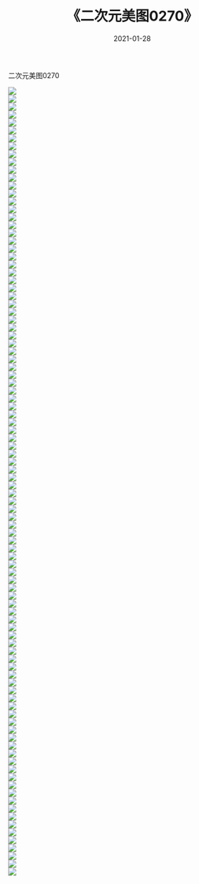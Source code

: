 ﻿---
layout: post
title:  《二次元美图0270》
date:   2021-01-28
img: http://imgx.orgx.ga/二次元/2021/二次元美图0270/000.jpg
categories: [美女, 清纯, 唯美]
---

二次元美图0270

 ![](http://imgx.orgx.ga/二次元/2021/二次元美图0270/001.jpg) <br>![](http://imgx.orgx.ga/二次元/2021/二次元美图0270/002.jpg) <br>![](http://imgx.orgx.ga/二次元/2021/二次元美图0270/003.jpg) <br>![](http://imgx.orgx.ga/二次元/2021/二次元美图0270/004.jpg) <br>![](http://imgx.orgx.ga/二次元/2021/二次元美图0270/005.jpg) <br>![](http://imgx.orgx.ga/二次元/2021/二次元美图0270/006.jpg) <br>![](http://imgx.orgx.ga/二次元/2021/二次元美图0270/007.jpg) <br>![](http://imgx.orgx.ga/二次元/2021/二次元美图0270/008.jpg) <br>![](http://imgx.orgx.ga/二次元/2021/二次元美图0270/009.jpg) <br>![](http://imgx.orgx.ga/二次元/2021/二次元美图0270/010.jpg) <br>![](http://imgx.orgx.ga/二次元/2021/二次元美图0270/011.jpg) <br>![](http://imgx.orgx.ga/二次元/2021/二次元美图0270/012.jpg) <br>![](http://imgx.orgx.ga/二次元/2021/二次元美图0270/013.jpg) <br>![](http://imgx.orgx.ga/二次元/2021/二次元美图0270/014.jpg) <br>![](http://imgx.orgx.ga/二次元/2021/二次元美图0270/015.jpg) <br>![](http://imgx.orgx.ga/二次元/2021/二次元美图0270/016.jpg) <br>![](http://imgx.orgx.ga/二次元/2021/二次元美图0270/017.jpg) <br>![](http://imgx.orgx.ga/二次元/2021/二次元美图0270/018.jpg) <br>![](http://imgx.orgx.ga/二次元/2021/二次元美图0270/019.jpg) <br>![](http://imgx.orgx.ga/二次元/2021/二次元美图0270/020.jpg) <br>![](http://imgx.orgx.ga/二次元/2021/二次元美图0270/021.jpg) <br>![](http://imgx.orgx.ga/二次元/2021/二次元美图0270/022.jpg) <br>![](http://imgx.orgx.ga/二次元/2021/二次元美图0270/023.jpg) <br>![](http://imgx.orgx.ga/二次元/2021/二次元美图0270/024.jpg) <br>![](http://imgx.orgx.ga/二次元/2021/二次元美图0270/025.jpg) <br>![](http://imgx.orgx.ga/二次元/2021/二次元美图0270/026.jpg) <br>![](http://imgx.orgx.ga/二次元/2021/二次元美图0270/027.jpg) <br>![](http://imgx.orgx.ga/二次元/2021/二次元美图0270/028.jpg) <br>![](http://imgx.orgx.ga/二次元/2021/二次元美图0270/029.jpg) <br>![](http://imgx.orgx.ga/二次元/2021/二次元美图0270/030.jpg) <br>![](http://imgx.orgx.ga/二次元/2021/二次元美图0270/031.jpg) <br>![](http://imgx.orgx.ga/二次元/2021/二次元美图0270/032.jpg) <br>![](http://imgx.orgx.ga/二次元/2021/二次元美图0270/033.jpg) <br>![](http://imgx.orgx.ga/二次元/2021/二次元美图0270/034.jpg) <br>![](http://imgx.orgx.ga/二次元/2021/二次元美图0270/035.jpg) <br>![](http://imgx.orgx.ga/二次元/2021/二次元美图0270/036.jpg) <br>![](http://imgx.orgx.ga/二次元/2021/二次元美图0270/037.jpg) <br>![](http://imgx.orgx.ga/二次元/2021/二次元美图0270/038.jpg) <br>![](http://imgx.orgx.ga/二次元/2021/二次元美图0270/039.jpg) <br>![](http://imgx.orgx.ga/二次元/2021/二次元美图0270/040.jpg) <br>![](http://imgx.orgx.ga/二次元/2021/二次元美图0270/041.jpg) <br>![](http://imgx.orgx.ga/二次元/2021/二次元美图0270/042.jpg) <br>![](http://imgx.orgx.ga/二次元/2021/二次元美图0270/043.jpg) <br>![](http://imgx.orgx.ga/二次元/2021/二次元美图0270/044.jpg) <br>![](http://imgx.orgx.ga/二次元/2021/二次元美图0270/045.jpg) <br>![](http://imgx.orgx.ga/二次元/2021/二次元美图0270/046.jpg) <br>![](http://imgx.orgx.ga/二次元/2021/二次元美图0270/047.jpg) <br>![](http://imgx.orgx.ga/二次元/2021/二次元美图0270/048.jpg) <br>![](http://imgx.orgx.ga/二次元/2021/二次元美图0270/049.jpg) <br>![](http://imgx.orgx.ga/二次元/2021/二次元美图0270/050.jpg) <br>![](http://imgx.orgx.ga/二次元/2021/二次元美图0270/051.jpg) <br>![](http://imgx.orgx.ga/二次元/2021/二次元美图0270/052.jpg) <br>![](http://imgx.orgx.ga/二次元/2021/二次元美图0270/053.jpg) <br>![](http://imgx.orgx.ga/二次元/2021/二次元美图0270/054.jpg) <br>![](http://imgx.orgx.ga/二次元/2021/二次元美图0270/055.jpg) <br>![](http://imgx.orgx.ga/二次元/2021/二次元美图0270/056.jpg) <br>![](http://imgx.orgx.ga/二次元/2021/二次元美图0270/057.jpg) <br>![](http://imgx.orgx.ga/二次元/2021/二次元美图0270/058.jpg) <br>![](http://imgx.orgx.ga/二次元/2021/二次元美图0270/059.jpg) <br>![](http://imgx.orgx.ga/二次元/2021/二次元美图0270/060.jpg) <br>![](http://imgx.orgx.ga/二次元/2021/二次元美图0270/061.jpg) <br>![](http://imgx.orgx.ga/二次元/2021/二次元美图0270/062.jpg) <br>![](http://imgx.orgx.ga/二次元/2021/二次元美图0270/063.jpg) <br>![](http://imgx.orgx.ga/二次元/2021/二次元美图0270/064.jpg) <br>![](http://imgx.orgx.ga/二次元/2021/二次元美图0270/065.jpg) <br>![](http://imgx.orgx.ga/二次元/2021/二次元美图0270/066.jpg) <br>![](http://imgx.orgx.ga/二次元/2021/二次元美图0270/067.jpg) <br>![](http://imgx.orgx.ga/二次元/2021/二次元美图0270/068.jpg) <br>![](http://imgx.orgx.ga/二次元/2021/二次元美图0270/069.jpg) <br>![](http://imgx.orgx.ga/二次元/2021/二次元美图0270/070.jpg) <br>![](http://imgx.orgx.ga/二次元/2021/二次元美图0270/071.jpg) <br>![](http://imgx.orgx.ga/二次元/2021/二次元美图0270/072.jpg) <br>![](http://imgx.orgx.ga/二次元/2021/二次元美图0270/073.jpg) <br>![](http://imgx.orgx.ga/二次元/2021/二次元美图0270/074.jpg) <br>![](http://imgx.orgx.ga/二次元/2021/二次元美图0270/075.jpg) <br>![](http://imgx.orgx.ga/二次元/2021/二次元美图0270/076.jpg) <br>![](http://imgx.orgx.ga/二次元/2021/二次元美图0270/077.jpg) <br>![](http://imgx.orgx.ga/二次元/2021/二次元美图0270/078.jpg) <br>![](http://imgx.orgx.ga/二次元/2021/二次元美图0270/079.jpg) <br>![](http://imgx.orgx.ga/二次元/2021/二次元美图0270/080.jpg) <br>![](http://imgx.orgx.ga/二次元/2021/二次元美图0270/081.jpg) <br>![](http://imgx.orgx.ga/二次元/2021/二次元美图0270/082.jpg) <br>![](http://imgx.orgx.ga/二次元/2021/二次元美图0270/083.jpg) <br>![](http://imgx.orgx.ga/二次元/2021/二次元美图0270/084.jpg) <br>![](http://imgx.orgx.ga/二次元/2021/二次元美图0270/085.jpg) <br>![](http://imgx.orgx.ga/二次元/2021/二次元美图0270/086.jpg) <br>![](http://imgx.orgx.ga/二次元/2021/二次元美图0270/087.jpg) <br>![](http://imgx.orgx.ga/二次元/2021/二次元美图0270/088.jpg) <br>![](http://imgx.orgx.ga/二次元/2021/二次元美图0270/089.jpg) <br>![](http://imgx.orgx.ga/二次元/2021/二次元美图0270/090.jpg) <br>![](http://imgx.orgx.ga/二次元/2021/二次元美图0270/091.jpg) <br>![](http://imgx.orgx.ga/二次元/2021/二次元美图0270/092.jpg) <br>![](http://imgx.orgx.ga/二次元/2021/二次元美图0270/093.jpg) <br>![](http://imgx.orgx.ga/二次元/2021/二次元美图0270/094.jpg) <br>![](http://imgx.orgx.ga/二次元/2021/二次元美图0270/095.jpg) <br>![](http://imgx.orgx.ga/二次元/2021/二次元美图0270/096.jpg) <br>![](http://imgx.orgx.ga/二次元/2021/二次元美图0270/097.jpg) <br>![](http://imgx.orgx.ga/二次元/2021/二次元美图0270/098.jpg) <br>![](http://imgx.orgx.ga/二次元/2021/二次元美图0270/099.jpg) <br>![](http://imgx.orgx.ga/二次元/2021/二次元美图0270/100.jpg) <br>